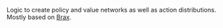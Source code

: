 Logic to create policy and value networks as well as action distributions. Mostly based on [Brax](https://github.com/google/brax).